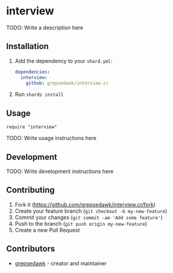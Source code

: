# interview

TODO: Write a description here

## Installation

1. Add the dependency to your `shard.yml`:

   ```yaml
   dependencies:
     interview:
       github: grepsedawk/interview.cr
   ```

2. Run `shards install`

## Usage

```crystal
require "interview"
```

TODO: Write usage instructions here

## Development

TODO: Write development instructions here

## Contributing

1. Fork it (<https://github.com/grepsedawk/interview.cr/fork>)
2. Create your feature branch (`git checkout -b my-new-feature`)
3. Commit your changes (`git commit -am 'Add some feature'`)
4. Push to the branch (`git push origin my-new-feature`)
5. Create a new Pull Request

## Contributors

- [grepsedawk](https://github.com/grepsedawk) - creator and maintainer
